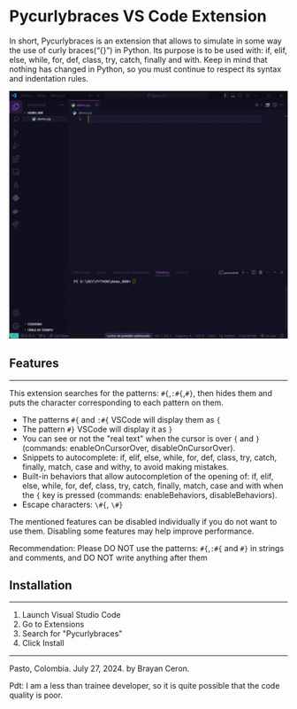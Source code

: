 # Pycurlybraces VS Code Extension

In short, Pycurlybraces is an extension that allows to simulate in some way the use of curly braces(“{}”) in Python. Its purpose is to be used with: if, elif, else, while, for, def, class, try, catch, finally and with. Keep in mind that nothing has changed in Python, so you must continue to respect its syntax and indentation rules.

![demo](./images/demo.gif)

## Features
---
This extension searches for the patterns: `#{`,`:#{`,`#}`, then hides them and puts the character corresponding to each pattern on them.

- The patterns `#{` and `:#{` VSCode will display them as `{` 
- The pattern `#}` VSCode will display it as `}` 
- You can see or not the "real text" when the cursor is over `{` and `}` (commands: enableOnCursorOver, disableOnCursorOver).
- Snippets to autocomplete: if, elif, else, while, for, def, class, try, catch, finally, match, case and withy, to avoid making mistakes.
- Built-in behaviors that allow autocompletion of the opening of: if, elif, else, while, for, def, class, try, catch, finally, match, case and with when the `{` key is pressed (commands: enableBehaviors, disableBehaviors).
- Escape characters: `\#{`, `\#}`


The mentioned features can be disabled individually if you do not want to use them. Disabling some features may help improve performance.

Recommendation: Please DO NOT use the patterns: `#{`,`:#{` and `#}` in strings and comments, and DO NOT write anything after them
## Installation
---
1. Launch Visual Studio Code
2. Go to Extensions
3. Search for "Pycurlybraces"
4. Click Install

---
Pasto, Colombia. July 27, 2024. by Brayan Ceron. 


Pdt: I am a less than trainee developer, so it is quite possible that the code quality is poor.